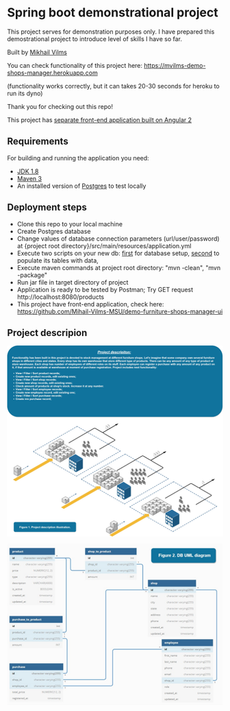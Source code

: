 # Spring boot demonstrational project 

This project serves for demonstration purposes only. I have prepared this demostrational project to introduce level of skills I have so far.

Built by [Mikhail Vilms](https://www.linkedin.com/in/mikhail-vilms/)

You can check functionality of this project here: https://mvilms-demo-shops-manager.herokuapp.com

(functionality works correctly, but it can takes 20-30 seconds for heroku to run its dyno)

Thank you for checking out this repo!

This project has [separate front-end application built on Angular 2](https://github.com/Mihail-Vilms-MSU/demo-furniture-shops-manager-ui)

## Requirements

For building and running the application you need:
- [JDK 1.8](http://www.oracle.com/technetwork/java/javase/downloads/jdk8-downloads-2133151.html)
- [Maven 3](https://maven.apache.org)
- An installed version of [Postgres](http://www.postgresql.org/) to test locally

## Deployment steps

- Clone this repo to your local machine
- Create Postgres database
- Change values of database connection parameters (url/user/password) at {project root directory}/src/main/resources/application.yml
- Execute two scripts on your new db: [first](https://github.com/Mihail-Vilms-MSU/demo-furniture-shops-manager/blob/Issue-28-Add-Readme/src/main/resources/Setup_Database.sql) for database setup, [second](https://github.com/Mihail-Vilms-MSU/demo-furniture-shops-manager/blob/Issue-28-Add-Readme/src/main/resources/Populate_Database.sql) to populate its tables with data,
- Execute maven commands at project root directory: "mvn -clean", "mvn -package"
- Run jar file in target directory of project
- Application is ready to be tested by Postman; Try GET request http://localhost:8080/products
- This project have front-end application, check here: https://github.com/Mihail-Vilms-MSU/demo-furniture-shops-manager-ui

## Project descripion

![Project Illustration](https://github.com/Mihail-Vilms-MSU/demo-furniture-shops-manager/blob/Issue-28-Add-Readme/src/main/resources/images/Project%20illustration.jpg)

![UML Diagram](https://github.com/Mihail-Vilms-MSU/demo-furniture-shops-manager/blob/Issue-28-Add-Readme/src/main/resources/images/UML%20diagram.jpg)
